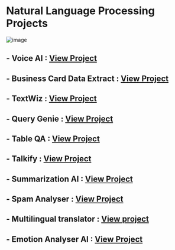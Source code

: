 # Natural Language Processing Projects

![image](https://github.com/praveendecode/Textwiz/assets/95226524/916abc3d-f61c-4a3c-a04c-a6ab7c3db7ef)

## - Voice AI :  [View Project](https://github.com/praveendecode/Voice_AI)

## - Business Card Data Extract  : [View Project](https://github.com/praveendecode/BizCardX)

## - TextWiz                       : [View Project](https://github.com/praveendecode/Textwiz)
 
## - Query Genie                 : [View Project](https://github.com/praveendecode/QueryGenie)
 
## - Table QA                    : [View Project](https://github.com/praveendecode/TabulaQA)
 
## - Talkify                     : [View Project](https://github.com/praveendecode/talkify)
 
## - Summarization AI            : [View Project](https://github.com/praveendecode/SummarixAI)
 
## - Spam Analyser               : [View Project](https://github.com/praveendecode/spamalyzer/tree/main)
 
## - Multilingual translator     : [View project](https://github.com/praveendecode/multilingual-translator_AI)
 
## - Emotion Analyser AI         : [View Project](https://github.com/praveendecode/emotion-analyzer-AI)
